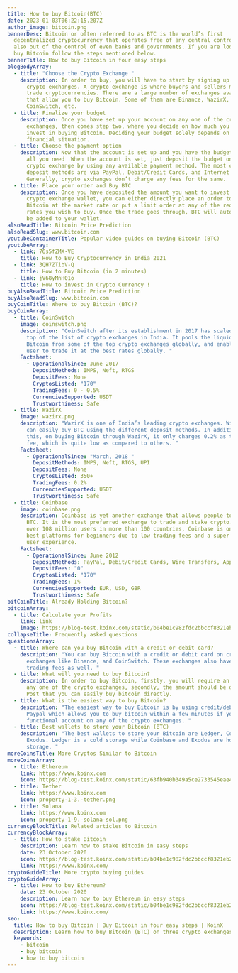 ```yaml
---
title: How to buy Bitcoin(BTC)
date: 2023-01-03T06:22:15.207Z
author_image: bitcoin.png
bannerDesc: Bitcoin or often referred to as BTC is the world’s first
  decentralized cryptocurrency that operates free of any central control and is
  also out of the control of even banks and governments. If you are looking to
  buy Bitcoin follow the steps mentioned below.
bannerTitle: How to buy Bitcoin in four easy steps
blogBodyArray:
  - title: "Choose the Crypto Exchange "
    description: In order to buy, you will have to start by signing up on any of the
      crypto exchanges. A crypto exchange is where buyers and sellers meet to
      trade cryptocurrencies. There are a large number of exchanges available
      that allow you to buy Bitcoin. Some of them are Binance, WazirX,
      CoinSwitch, etc.
  - title: Finalize your budget
    description: Once you have set up your account on any one of the crypto
      exchanges, then comes step two, where you decide on how much you want to
      invest in buying Bitcoin. Deciding your budget solely depends on your
      financial situation.
  - title: Choose the payment option
    description: Now that the account is set up and you have the budget with you,
      all you need  When the account is set, just deposit the budget on the
      crypto exchange by using any available payment method. The most common
      deposit methods are via PayPal, Debit/Credit Cards, and Internet Banking.
      Generally, crypto exchanges don’t charge any fees for the same.
  - title: Place your order and Buy BTC
    description: Once you have deposited the amount you want to invest into the
      crypto exchange wallet, you can either directly place an order to buy
      Bitcoin at the market rate or put a limit order at any of the required
      rates you wish to buy. Once the trade goes through, BTC will automatically
      be added to your wallet.
alsoReadTitle: Bitcoin Price Prediction
alsoReadSlug: www.bitcoin.com
youtubeContainerTitle: Popular video guides on buying Bitcoin (BTC)
youtubeArray:
  - link: 76s5fZMX-VE
    title: How to Buy Cryptocurrency in India 2021
  - link: 3QH7ZTibV-Q
    title: How to Buy Bitcoin (in 2 minutes)
  - link: jV68yMnH01o
    title: How to invest in Crypto Currency !
buyAlsoReadTitle: Bitcoin Price Prediction
buyAlsoReadSlug: www.bitcoin.com
buyCoinTitle: Where to buy Bitcoin (BTC)?
buyCoinArray:
  - title: CoinSwitch
    image: coinswitch.png
    description: "CoinSwitch after its establishment in 2017 has scaled up to the
      top of the list of crypto exchanges in India. It pools the liquidity of
      Bitcoin from some of the top crypto exchanges globally, and enables the
      user to trade it at the best rates globally. "
    Factsheet:
      - OperationalSince: June 2017
        DepositMethods: IMPS, Neft, RTGS
        DepositFees: None
        CryptosListed: "170"
        TradingFees: 0 - 0.5%
        CurrenciesSupported: USDT
        Trustworthiness: Safe
  - title: WazirX
    image: wazirx.png
    description: "WazirX is one of India’s leading crypto exchanges. With WazirX you
      can easily buy BTC using the different deposit methods. In addition to
      this, on buying Bitcoin through WazirX, it only charges 0.2% as trading
      fee, which is quite low as compared to others. "
    Factsheet:
      - OperationalSince: "March, 2018 "
        DepositMethods: IMPS, Neft, RTGS, UPI
        DepositFees: None
        CryptosListed: 350+
        TradingFees: 0.2%
        CurrenciesSupported: USDT
        Trustworthiness: Safe
  - title: Coinbase
    image: coinbase.png
    description: Coinbase is yet another exchange that allows people to buy and sell
      BTC. It is the most preferred exchange to trade and stake crypto. Having
      over 108 million users in more than 100 countries, Coinbase is one of the
      best platforms for beginners due to low trading fees and a super smooth
      user experience.
    Factsheet:
      - OperationalSince: June 2012
        DepositMethods: PayPal, Debit/Credit Cards, Wire Transfers, Apple/Google Pay
        DepositFees: "0"
        CryptosListed: "170"
        TradingFees: 1%
        CurrenciesSupported: EUR, USD, GBR
        Trustworthiness: Safe
bitCoinTitle: Already Holding Bitcoin?
bitcoinArray:
  - title: Calculate your Profits
    link: link
    image: https://blog-test.koinx.com/static/b04be1c982fdc2bbccf8321eb29acf4c/hold_coin.png
collapseTitle: Frequently asked questions
questionsArray:
  - title: Where can you buy Bitcoin with a credit or debit card?
    description: "You can buy Bitcoin with a credit or debit card on crypto
      exchanges like Binance, and CoinSwitch. These exchanges also have very low
      trading fees as well. "
  - title: What will you need to buy Bitcoin?
    description: In order to buy Bitcoin, firstly, you will require an account on
      any one of the crypto exchanges, secondly, the amount should be deposited.
      Post that you can easily buy bitcoin directly.
  - title: What is the easiest way to buy Bitcoin?
    description: "The easiest way to buy Bitcoin is by using credit/debit cards or
      Paypal which allows you to buy bitcoin within a few minutes if you have a
      functional account on any of the crypto exchanges. "
  - title: Best wallets to store your Bitcoin (BTC)
    description: "The best wallets to store your Bitcoin are Ledger, Coinbase and
      Exodus. Ledger is a cold storage while Coinbase and Exodus are hot
      storage. "
moreCoinsTitle: More Cryptos Similar to Bitcoin
moreCoinsArray:
  - title: Ethereum
    link: https://www.koinx.com
    icon: https://blog-test.koinx.com/static/63fb940b349a5ce2733545eae4116c5c/ET.png
  - title: Tether
    link: https://www.koinx.com
    icon: property-1-3.-tether.png
  - title: Solana
    link: https://www.koinx.com
    icon: property-1-9.-solana-sol.png
currencyBlockTitle: Related articles to Bitcoin
currencyBlockArray:
  - title: How to stake Bitcoin
    description: Learn how to stake Bitcoin in easy steps
    date: 23 October 2020
    icon: https://blog-test.koinx.com/static/b04be1c982fdc2bbccf8321eb29acf4c/hold_coin.png
    link: https://www.koinx.com/
cryptoGuideTitle: More crypto buying guides
cryptoGuideArray:
  - title: How to buy Ethereum?
    date: 23 October 2020
    description: Learn how to buy Ethereum in easy steps
    icon: https://blog-test.koinx.com/static/b04be1c982fdc2bbccf8321eb29acf4c/hold_coin.png
    link: https://www.koinx.com/
seo:
  title: How to buy Bitcoin | Buy Bitcoin in four easy steps | KoinX
  description: Learn how to buy Bitcoin (BTC) on three crypto exchanges
  keywords:
    - bitcoin
    - buy bitcoin
    - how to buy bitcoin
---
```

